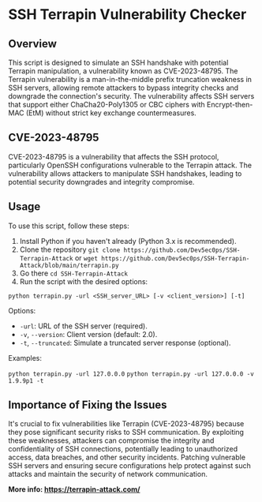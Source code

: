# SSH Terrapin Vulnerability Checker

## Overview
This script is designed to simulate an SSH handshake with potential Terrapin manipulation, a vulnerability known as CVE-2023-48795. The Terrapin vulnerability is a man-in-the-middle prefix truncation weakness in SSH servers, allowing remote attackers to bypass integrity checks and downgrade the connection's security. The vulnerability affects SSH servers that support either ChaCha20-Poly1305 or CBC ciphers with Encrypt-then-MAC (EtM) without strict key exchange countermeasures.

## CVE-2023-48795
CVE-2023-48795 is a vulnerability that affects the SSH protocol, particularly OpenSSH configurations vulnerable to the Terrapin attack. The vulnerability allows attackers to manipulate SSH handshakes, leading to potential security downgrades and integrity compromise.

## Usage
To use this script, follow these steps:

1. Install Python if you haven't already (Python 3.x is recommended).
2. Clone the repository `git clone https://github.com/Dev5ec0ps/SSH-Terrapin-Attack` or `wget https://github.com/Dev5ec0ps/SSH-Terrapin-Attack/blob/main/terrapin.py`
3. Go there `cd SSH-Terrapin-Attack`
4. Run the script with the desired options:

`python terrapin.py -url <SSH_server_URL> [-v <client_version>] [-t]`

Options:
- `-url`: URL of the SSH server (required).
- `-v`, `--version`: Client version (default: 2.0).
- `-t`, `--truncated`: Simulate a truncated server response (optional).

Examples:

`python terrapin.py -url 127.0.0.0`
`python terrapin.py -url 127.0.0.0 -v 1.9.9p1 -t`

## Importance of Fixing the Issues
It's crucial to fix vulnerabilities like Terrapin (CVE-2023-48795) because they pose significant security risks to SSH communication. By exploiting these weaknesses, attackers can compromise the integrity and confidentiality of SSH connections, potentially leading to unauthorized access, data breaches, and other security incidents. Patching vulnerable SSH servers and ensuring secure configurations help protect against such attacks and maintain the security of network communication.

**More info: https://terrapin-attack.com/**
